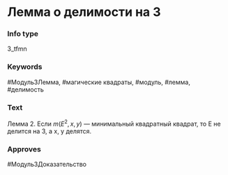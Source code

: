 # Лемма о делимости на 3
### Info type
3_tfmn
### Keywords
#Модуль3Лемма, #магические квадраты, #модуль, #лемма, #делимость
### Text
Лемма 2. Если $m(E^2, x, y)$ — минимальный квадратный квадрат, то E не делится на 3, а x, y делятся.
### Approves
#Модуль3Доказательство